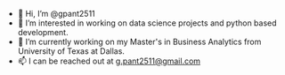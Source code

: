 - 👋 Hi, I’m @gpant2511
- 👀 I’m interested in working on data science projects and python based development.
- 🌱 I’m currently working on my Master's in Business Analytics from University of Texas at Dallas.
- 📫 I can be reached out at g.pant2511@gmail.com
